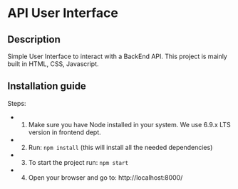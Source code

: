 # API User Interface #


## Description

Simple User Interface to interact with a BackEnd API. This project is mainly built in HTML, CSS, Javascript.

## Installation guide

Steps:

-  1) Make sure you have Node installed in your system. We use 6.9.x LTS version in frontend dept.
 - 2) Run: `npm install` (this will install all the needed dependencies)
 - 3) To start the project run: `npm start`
 - 4) Open your browser and go to: http://localhost:8000/
